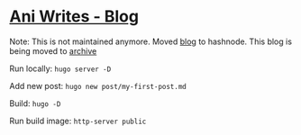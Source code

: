 # [Ani Writes - Blog](https://blog.anirudha.dev/)

Note: This is not maintained anymore. Moved [blog](https://blog.anirudha.dev/) to hashnode. This blog is being moved to [archive](https://archive.blog.anirudha.dev/)

Run locally: `hugo server -D`

Add new post: `hugo new post/my-first-post.md`

Build: `hugo -D`

Run build image: `http-server public`
